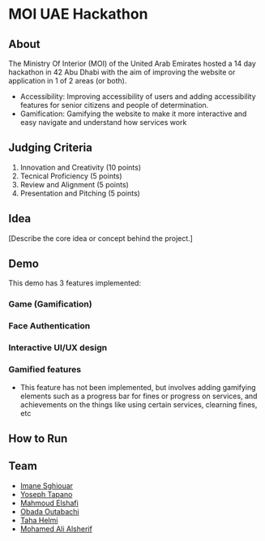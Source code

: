 # MOI UAE Hackathon

## About
The Ministry Of Interior (MOI) of the United Arab Emirates hosted a 14 day hackathon in 42 Abu Dhabi with the aim of improving the website or application in 1 of 2 areas (or both).
* Accessibility: Improving accessibility of users and adding accessibility features for senior citizens and people of determination.
* Gamification: Gamifying the website to make it more interactive and easy navigate and understand how services work

## Judging Criteria
1) Innovation and Creativity (10 points)
2) Tecnical Proficiency (5 points)
3) Review and Alignment (5 points)
4) Presentation and Pitching (5 points)

## Idea
[Describe the core idea or concept behind the project.]

## Demo
This demo has 3 features implemented:
### Game (Gamification)

### Face Authentication

### Interactive UI/UX design

### Gamified features
- This feature has not been implemented, but involves adding gamifying elements such as a progress bar for fines or progress on services, and achievements on the things like using certain services, clearning fines, etc


## How to Run

## Team
- [Imane Sghiouar](https://github.com/emy-sg)
- [Yoseph Tapano](https://github.com/Jo2831)
- [Mahmoud Elshafi](https://github.com/MOMO24185)
- [Obada Outabachi](https://github.com/0bada1)
- [Taha Helmi](github.com/Thelmi)
- [Mohamed Ali Alsherif](https://github.com/KingMohamedAlsherif)
